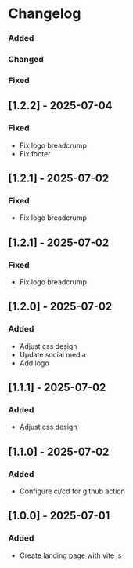 # Changelog

### Added
 
### Changed
 
### Fixed

## [1.2.2] - 2025-07-04
### Fixed

- Fix logo breadcrump
- Fix footer


## [1.2.1] - 2025-07-02
### Fixed

- Fix logo breadcrump

## [1.2.1] - 2025-07-02
### Fixed

- Fix logo breadcrump

## [1.2.0] - 2025-07-02
### Added

- Adjust css design
- Update social media
- Add logo

## [1.1.1] - 2025-07-02
### Added

- Adjust css design

## [1.1.0] - 2025-07-02
### Added

- Configure ci/cd for github action

## [1.0.0] - 2025-07-01
### Added

- Create landing page with vite js

